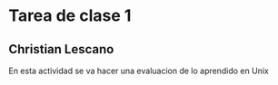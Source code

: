 # Tarea de clase 1

## Christian Lescano
En esta actividad se va hacer una evaluacion de lo aprendido en Unix
